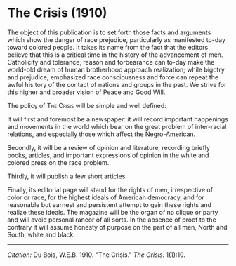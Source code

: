 <!--
title:   The Crisis
author:  Du Bois, W.E.B.
journal: The Crisis
year:    1910
volume:  1
issue:   1
pages:   10
-->
# The Crisis (1910)

The object of this publication is to set forth those facts and arguments which show the danger of race prejudice, particularly as manifested to-day toward colored people. It takes its name from the fact that the editors believe that this is a critical time in the history of the advancement of men. Catholicity and tolerance, reason and forbearance can to-day make the world-old dream of human brotherhood approach realization; while bigotry and prejudice, emphasized race consciousness and force can repeat the awful his tory of the contact of nations and groups in the past. We strive for this higher and broader vision of Peace and Good Will.     

The policy of <span style="font-variant:small-caps;">The Crisis</span> will be simple and well defined:       

It will first and foremost be a newspaper: it will record important happenings and movements in the world which bear on the great problem of inter-racial relations, and especially those which affect the Negro-American.     

Secondly, it will be a review of opinion and literature, recording briefly books, articles, and important expressions of opinion in the white and colored press on the race problem.      

Thirdly, it will publish a few short articles.

Finally, its editorial page will stand for the rights of men, irrespective of color or race, for the highest ideals of American democracy, and for reasonable but earnest and persistent attempt to gain these rights and realize these ideals. The magazine will be the organ of no clique or party and will avoid personal rancor of all sorts. In the absence of proof to the contrary it will assume honesty of purpose on the part of all men, North and South, white and black.

______________
*Citation:* Du Bois, W.E.B. 1910. "The Crisis." *The Crisis*. 1(1):10.
